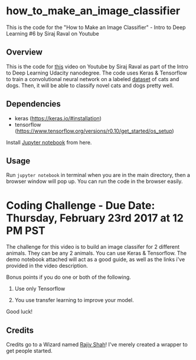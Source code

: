 # how_to_make_an_image_classifier
This is the code for the "How to Make an Image Classifier" - Intro to Deep Learning #6 by Siraj Raval on Youtube

## Overview

This is the code for [this](https://youtu.be/cAICT4Al5Ow) video on Youtube by Siraj Raval as part of the Intro to Deep Learning Udacity nanodegree. The code uses Keras & Tensorflow to train a convolutional neural network on a labeled [dataset](https://www.kaggle.com/c/dogs-vs-cats) of cats and dogs. Then, it will be able to classify novel cats and dogs pretty well. 

## Dependencies

* keras (https://keras.io/#installation)
* tensorflow (https://www.tensorflow.org/versions/r0.10/get_started/os_setup)

Install [Jupyter notebook](http://jupyter.readthedocs.io/en/latest/install.html) from here.

## Usage

Run `jupyter notebook` in terminal when you are in the main directory, then a browser window will pop up. You can run the code in the browser easily.

# Coding Challenge - Due Date: Thursday, February 23rd 2017 at 12 PM PST

The challenge for this video is to build an image classifer for 2 different animals. They can be any 2 animals. You can use Keras & Tensorflow. The demo notebook attached will act as a good guide, as well as the links i've provided in the video description.

Bonus points if you do one or both of the following.

1. Use only Tensorflow

2. You use transfer learning to improve your model. 

Good luck!

## Credits

Credits go to a Wizard named [Rajiv Shah](https://github.com/rajshah4/image_keras)! I've merely created a wrapper to get people started.
